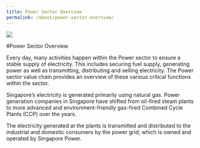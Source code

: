 ```yaml
---
title: Power Sector Overview
permalink: /about/power-sector-overview/
---
```

<img src="/images/Industry_sub.jpg" /><br/>

#Power Sector Overview

Every day, many activities happen within the Power sector to ensure a stable supply of electricity. This includes securing fuel supply, generating power as well as transmitting, distributing and selling electricity.  The Power sector value chain provides an overview of these various critical functions within the sector. 

Singapore’s electricity is generated primarily using natural gas. Power generation companies in Singapore have shifted from oil-fired steam plants to more advanced and environment-friendly gas-fired Combined Cycle Plants (CCP) over the years.

The electricity generated at the plants is transmitted and distributed to the industrial and domestic consumers by the power grid, which is owned and operated by Singapore Power.

